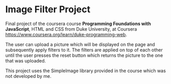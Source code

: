 # Image Filter Project

Final project of the coursera course **Programming Foundations with JavaScript**, HTML and CSS from Duke University, at Coursera https://www.coursera.org/learn/duke-programming-web.

The user can upload a picture which will be displayed on the page and subsequently apply filters to it. The filters are applied on top of each other until the user presses the 
reset button which returns the picture to the one that was uploaded.

This project uses the SimpleImage library provided in the course which was not developed by me.
